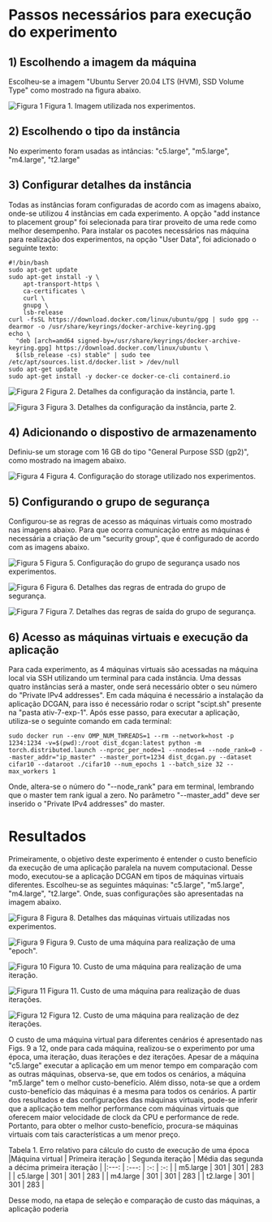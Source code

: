 # Passos necessários para execução do experimento

## 1) Escolhendo a imagem da máquina

Escolheu-se a imagem "Ubuntu Server 20.04 LTS (HVM), SSD Volume Type" como mostrado na figura abaixo.

![Figura 1](./screenshots/imagem.png)
Figura 1. Imagem utilizada nos experimentos.

## 2) Escolhendo o tipo da instância

No experimento foram usadas as intâncias: "c5.large", "m5.large", "m4.large", "t2.large"

## 3) Configurar detalhes da instância

Todas as instâncias foram configuradas de acordo com as imagens abaixo, onde-se utilizou 4 instâncias em cada experimento. A opção "add instance to placement group" foi selecionada para tirar proveito de uma rede como melhor desempenho. Para instalar os pacotes necessários nas máquina para realização dos experimentos, na opção "User Data", foi adicionado o seguinte texto:

```
#!/bin/bash
sudo apt-get update
sudo apt-get install -y \
    apt-transport-https \
    ca-certificates \
    curl \ 
    gnupg \
    lsb-release
curl -fsSL https://download.docker.com/linux/ubuntu/gpg | sudo gpg --dearmor -o /usr/share/keyrings/docker-archive-keyring.gpg
echo \
  "deb [arch=amd64 signed-by=/usr/share/keyrings/docker-archive-keyring.gpg] https://download.docker.com/linux/ubuntu \
  $(lsb_release -cs) stable" | sudo tee /etc/apt/sources.list.d/docker.list > /dev/null
sudo apt-get update
sudo apt-get install -y docker-ce docker-ce-cli containerd.io
```

![Figura 2](./screenshots/instancia1.png)
Figura 2. Detalhes da configuração da instância, parte 1.

![Figura 3](./screenshots/instancia2.png)
Figura 3. Detalhes da configuração da instância, parte 2.

## 4) Adicionando o dispostivo de armazenamento

Definiu-se um storage com 16 GB do tipo "General Purpose SSD (gp2)", como mostrado na imagem abaixo.

![Figura 4](./screenshots/storage.png)
Figura 4. Configuração do storage utilizado nos experimentos.

## 5) Configurando o grupo de segurança

Configurou-se as regras de acesso as máquinas virtuais como mostrado nas imagens abaixo. Para que ocorra comunicação entre as máquinas é necessária a criação de um "security group", que é configurado de acordo com as imagens abaixo.

![Figura 5](./screenshots/security_group1.png)
Figura 5. Configuração do grupo de segurança usado nos experimentos.

![Figura 6](./screenshots/security_group2.png)
Figura 6. Detalhes das regras de entrada do grupo de segurança.

![Figura 7](./screenshots/security_group3.png)
Figura 7. Detalhes das regras de saída do grupo de segurança.

## 6) Acesso as máquinas virtuais e execução da aplicação

Para cada experimento, as 4 máquinas virtuais são acessadas na máquina local via SSH utilizando um terminal para cada instância. Uma dessas quatro instâncias será a master, onde será necessário obter o seu número do "Private IPv4 addresses". Em cada máquina é necessário a instalação da aplicação DCGAN, para isso é necessário rodar o script "scipt.sh" presente na "pasta ativ-7-exp-1". Após esse passo, para executar a aplicação, utiliza-se o seguinte comando em cada terminal:

```
sudo docker run --env OMP_NUM_THREADS=1 --rm --network=host -p 1234:1234 -v=$(pwd):/root dist_dcgan:latest python -m torch.distributed.launch --nproc_per_node=1 --nnodes=4 --node_rank=0 --master_addr="ip_master" --master_port=1234 dist_dcgan.py --dataset cifar10 --dataroot ./cifar10 --num_epochs 1 --batch_size 32 --max_workers 1
```

Onde, altera-se o número do "--node_rank" para em terminal, lembrando que o master tem rank igual a zero. No parâmetro "--master_add" deve ser inserido o "Private IPv4 addresses" do master.

# Resultados

Primeiramente, o objetivo deste experimento é entender o custo benefício da execução de uma aplicação paralela na nuvem computacional. Desse modo, executou-se a aplicação DCGAN em tipos de máquinas virtuais diferentes. Escolheu-se as seguintes máquinas: "c5.large", "m5.large", "m4.large", "t2.large". Onde, suas configurações são apresentadas na imagem abaixo. 

![Figura 8](./screenshots/maquinas_virtuais.png)
Figura 8. Detalhes das máquinas virtuais utilizadas nos experimentos.

![Figura 9](./results/cost_epoch.png)
Figura 9. Custo de uma máquina para realização de uma "epoch".

![Figura 10](./results/cost_1teration.png)
Figura 10. Custo de uma máquina para realização de uma iteração.

![Figura 11](./results/cost_2teration.png)
Figura 11. Custo de uma máquina para realização de duas iterações.

![Figura 12](./results/cost_2to11teration.png)
Figura 12. Custo de uma máquina para realização de dez iterações.

O custo de uma máquina virtual para diferentes cenários é apresentado nas Figs. 9 a 12, onde para cada máquina, realizou-se o experimento por uma época, uma iteração, duas iterações e dez iterações. Apesar de a máquina "c5.large" executar a aplicação em um menor tempo em comparação com as outras máquinas, observa-se, que em todos os cenários, a máquina "m5.large" tem o melhor custo-benefício. Além disso, nota-se que a ordem custo-benefício das máquinas é a mesma para todos os cenários. A partir dos resultados e das configurações das máquinas virtuais, pode-se inferir que a aplicação tem melhor performance com máquinas virtuais que oferecem maior velocidade de clock da CPU e performance de rede. Portanto, para obter o melhor custo-benefício, procura-se máquinas virtuais com tais características a um menor preço.

Tabela 1. Erro relativo para cálculo do custo de execução de uma época
|Máquina virtual | Primeira iteração  | Segunda iteração  | Média das segunda a décima primeira iteração |
|:---:  | :---:   | :-: | :-: |
| m5.large | 301 | 301 | 283 |
| c5.large | 301 | 301 | 283 |
| m4.large | 301 | 301 | 283 |
| t2.large | 301 | 301 | 283 |

Desse modo, na etapa de seleção e comparação de custo das máquinas, a aplicação poderia

